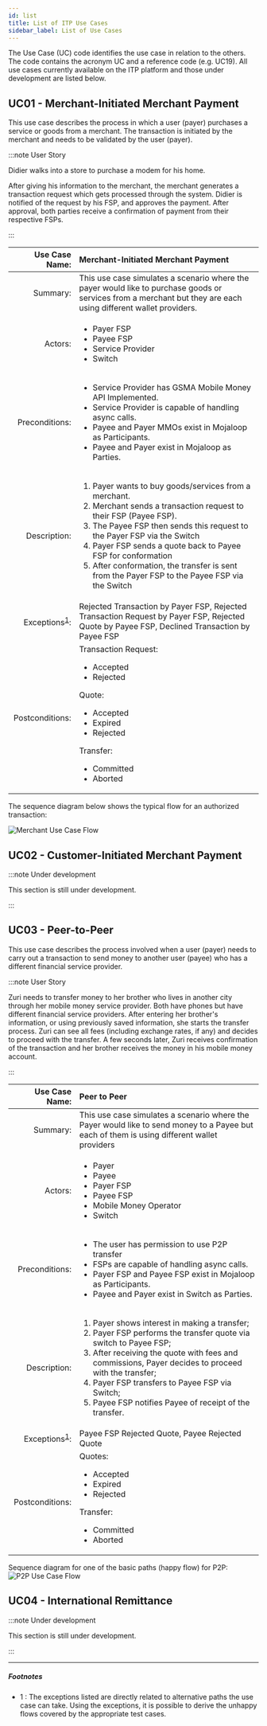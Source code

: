 ```yaml
---
id: list
title: List of ITP Use Cases
sidebar_label: List of Use Cases
---
```


The Use Case (UC) code identifies the use case in relation to the others. The
code contains the acronym UC and a reference code (e.g. UC19). All use cases
currently available on the ITP platform and those under development are listed
below.

## UC01 - Merchant-Initiated Merchant Payment <a name="mimp"></a>

This use case describes the process in which a user (payer) purchases a service
or goods from a merchant. The transaction is initiated by the merchant and needs
to be validated by the user (payer).

:::note User Story

Didier walks into a store to purchase a modem for his home.

After giving his information to the merchant, the merchant generates a
transaction request which gets processed through the system. Didier is notified
of the request by his FSP, and approves the payment. After approval, both
parties receive a confirmation of payment from their respective FSPs.

:::

|                         Use Case Name: | Merchant-Initiated Merchant Payment                                                                                                                                                                                                                                                                                                                                                                        |
| -------------------------------------: | :--------------------------------------------------------------------------------------------------------------------------------------------------------------------------------------------------------------------------------------------------------------------------------------------------------------------------------------------------------------------------------------------------------- |
|                               Summary: | This use case simulates a scenario where the payer would like to purchase goods or services from a merchant but they are each using different wallet providers.                                                                                                                                                                                                                                            |
|                                Actors: | <ul><li>Payer FSP</li><li>Payee FSP</li><li>Service Provider</li><li>Switch</li></ul>                                                                                                                                                                                                                                                                                                                      |
|                         Preconditions: | <ul><li> Service Provider has GSMA Mobile Money API Implemented. </li><li> Service Provider is capable of handling async calls.</li><li> Payee and Payer MMOs exist in Mojaloop as Participants.</li> <li> Payee and Payer exist in Mojaloop as Parties. </li></ul>                                                                                                                                        |
|                           Description: | <ol><li> Payer wants to buy goods/services from a merchant. </li><li> Merchant sends a transaction request to their FSP (Payee FSP). </li><li> The Payee FSP then sends this request to the Payer FSP via the Switch </li><li> Payer FSP sends a quote back to Payee FSP for conformation </li><li> After conformation, the transfer is sent from the Payer FSP to the Payee FSP via the Switch </li></ol> |
| Exceptions<sup>[1](#exceptions)</sup>: | Rejected Transaction by Payer FSP, Rejected Transaction Request by Payer FSP, Rejected Quote by Payee FSP, Declined Transaction by Payee FSP                                                                                                                                                                                                                                                               |
|                        Postconditions: | Transaction Request: <ul><li>Accepted</li><li>Rejected</li></ul> Quote: <ul><li>Accepted</li><li>Expired</li><li>Rejected</li></ul> Transfer: <ul><li>Committed</li><li>Aborted</li></ul>                                                                                                                                                                                                                  |

The sequence diagram below shows the typical flow for an authorized transaction:

![Merchant Use Case Flow](/img/ucmp.svg)

## UC02 - Customer-Initiated Merchant Payment <a name="cimp"></a>

:::note Under development

This section is still under development.

:::

## UC03 - Peer-to-Peer <a name="p2p"></a>

This use case describes the process involved when a user (payer) needs to carry
out a transaction to send money to another user (payee) who has a different
financial service provider.

:::note User Story

Zuri needs to transfer money to her brother who lives in another city through
her mobile money service provider. Both have phones but have different financial
service providers. After entering her brother's information, or using previously
saved information, she starts the transfer process. Zuri can see all fees
(including exchange rates, if any) and decides to proceed with the transfer. A
few seconds later, Zuri receives confirmation of the transaction and her brother
receives the money in his mobile money account.

:::

|                         Use Case Name: | Peer to Peer                                                                                                                                                                                                                                                                                                                                                   |
| -------------------------------------: | :------------------------------------------------------------------------------------------------------------------------------------------------------------------------------------------------------------------------------------------------------------------------------------------------------------------------------------------------------------- |
|                               Summary: | This use case simulates a scenario where the Payer would like to send money to a Payee but each of them is using different wallet providers                                                                                                                                                                                                                    |
|                                Actors: | <ul><li>Payer</li><li>Payee</li><li>Payer FSP</li><li>Payee FSP</li><li>Mobile Money Operator</li><li>Switch</li></ul>                                                                                                                                                                                                                                         |
|                         Preconditions: | <ul><li>The user has permission to use P2P transfer</li><li>FSPs are capable of handling async calls.</li><li>Payer FSP and Payee FSP exist in Mojaloop as Participants.</li><li>Payee and Payer exist in Switch as Parties.</li></ul>                                                                                                                         |
|                           Description: | <ol><li>Payer shows interest in making a transfer;</li><li>Payer FSP performs the transfer quote via switch to Payee FSP;</li><li>After receiving the quote with fees and commissions, Payer decides to proceed with the transfer;</li><li>Payer FSP transfers to Payee FSP via Switch;</li><li>Payee FSP notifies Payee of receipt of the transfer.</li></ol> |
| Exceptions<sup>[1](#exceptions)</sup>: | Payee FSP Rejected Quote, Payee Rejected Quote                                                                                                                                                                                                                                                                                                                 |
|                        Postconditions: | Quotes:<ul><li>Accepted</li><li>Expired</li><li>Rejected</li></ul>Transfer:<ul><li>Committed</li><li>Aborted</li></ul>                                                                                                                                                                                                                                         |

Sequence diagram for one of the basic paths (happy flow) for P2P:
![P2P Use Case Flow](/img/ucp2p.svg)

## UC04 - International Remittance <a name="ir"></a>

:::note Under development

This section is still under development.

:::

---

##### Footnotes

- <a name="exceptions">1 </a>: The exceptions listed are directly related to
  alternative paths the use case can take. Using the exceptions, it is possible
  to derive the unhappy flows covered by the appropriate test cases.
